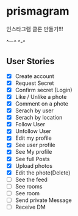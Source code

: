 # prismagram

인스타그램 클론 만들기!!!

^ㅡ^ ^-^

## User Stories

-   [x] Create account
-   [x] Request Secret
-   [x] Confirm secret (Login)
-   [x] Like / Unlike a phote
-   [x] Comment on a phote
-   [x] Serach by user
-   [x] Serach by location
-   [x] Follow User
-   [x] Unfollow User
-   [x] Edit my profile
-   [x] See user profile
-   [x] See My profile
-   [x] See full Posts
-   [x] Upload photos
-   [x] Edit the phote(Delete)
-   [ ] See the feed
-   [ ] See rooms
-   [ ] See room
-   [ ] Send private Message
-   [ ] Receive DM
